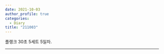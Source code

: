 ```yaml
---
date: 2021-10-03
author_profile: true
categories:
  - Diary
title: "211003"
---
```


플랭크 30초 5세트 5일차.

---






